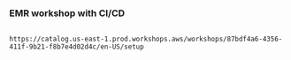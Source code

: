 ### EMR workshop with CI/CD

```

https://catalog.us-east-1.prod.workshops.aws/workshops/87bdf4a6-4356-411f-9b21-f8b7e4d02d4c/en-US/setup
```